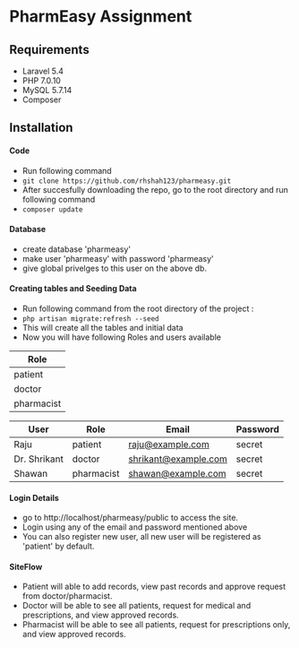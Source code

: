 # PharmEasy Assignment
## Requirements

- Laravel 5.4
- PHP 7.0.10
- MySQL 5.7.14
- Composer


## Installation

#### Code

- Run following command 
- ```git clone https://github.com/rhshah123/pharmeasy.git```
- After succesfully downloading the repo, go to the root directory and run following command
- ``` composer update ```

#### Database

- create database 'pharmeasy'
- make user 'pharmeasy' with password 'pharmeasy'
- give global privelges to this user on the above db.

#### Creating tables and Seeding Data 

- Run following command from the root directory of the project :
- ```php artisan migrate:refresh --seed```
- This will create all the tables and initial data
- Now you will have following Roles and users available 

| Role |
| ---------- |
| patient |
| doctor |
| pharmacist |

| User | Role | Email | Password |
| ------------- | ----------| ---------- | --------- |
| Raju | patient | raju@example.com | secret |
| Dr. Shrikant | doctor | shrikant@example.com | secret |
| Shawan | pharmacist | shawan@example.com | secret |

#### Login Details

- go to http://localhost/pharmeasy/public to access the site.
- Login using any of the email and password mentioned above
- You can also register new user, all new user will be registered as 'patient' by default.

#### SiteFlow

- Patient will able to add records, view past records and approve request from doctor/pharmacist.
- Doctor will be able to see all patients, request for medical and prescriptions, and view approved records.
- Pharmacist will be able to see all patients, request for prescriptions only, and view approved records.